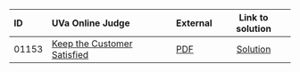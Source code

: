 | ID | UVa Online Judge | External | Link to solution |
|:---|:---|:---|:---:|
| 01153 | [Keep the Customer Satisfied](https://onlinejudge.org/index.php?option=com_onlinejudge&Itemid=8&category=24&page=show_problem&problem=3594) | [PDF](https://onlinejudge.org/external/11/1153.pdf) | [Solution](https%3A//github.com/versenyi98/programming-contests/tree/master/UVa%20Online%20Judge/01153%2520-%2520Keep%2520the%2520Customer%2520Satisfied)|
